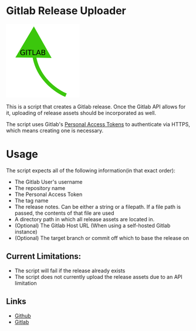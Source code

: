 # Gitlab Release Uploader

![Logo](logo/logo-readme.png "Logo")

This is a script that creates a Gitlab release. Once the Gitlab API
allows for it, uploading of release assets should be incorporated as well.

The script uses Gitlab's
[Personal Access Tokens](https://gitlab.com//profile/personal_access_tokens) to
authenticate via HTTPS, which means creating one is necessary.

# Usage

The script expects all of the following information(in that exact order):

* The Gitlab User's username
* The repository name
* The Personal Access Token
* The tag name
* The release notes. Can be either a string or a filepath.
If a file path is passed, the contents of that file are used
* A directory path in which all release assets are located in.
* (Optional) The Gitlab Host URL (When using a self-hosted Gitlab instance)
* (Optional) The target branch or commit off which to base the release on

## Current Limitations:

* The script will fail if the release already exists
* The script does not currently upload the release assets due to an API 
limitation

## Links

* [Github](https://github.com/namboy94/gitlab-release-uploader)
* [Gitlab](https://gitlab.namibsun.net/namboy94/gitlab-release-uploader)